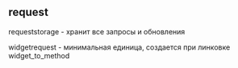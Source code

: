 ## request

requeststorage -  хранит все запросы и обновления

widgetrequest - минимальная единица, создается при линковке widget_to_method
<!-- requestbridge - создается при инициализации стейта и позволяет  -->